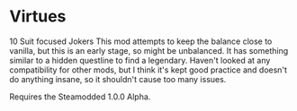 # Virtues
10 Suit focused Jokers
This mod attempts to keep the balance close to vanilla, but this is an early stage, so might be unbalanced.
It has something similar to a hidden questline to find a legendary.
Haven't looked at any compatibility for other mods, but I think it's kept good practice and doesn't do anything insane, so it shouldn't cause too many issues.

Requires the Steamodded 1.0.0 Alpha.
